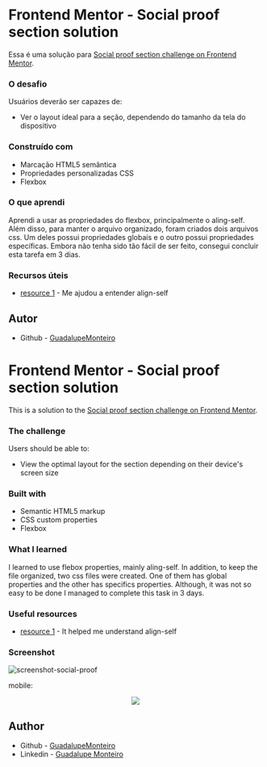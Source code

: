 # Frontend Mentor - Social proof section solution

Essa é uma solução para [Social proof section challenge on Frontend Mentor](https://www.frontendmentor.io/challenges/social-proof-section-6e0qTv_bA).

### O desafio

Usuários deverão ser capazes de:

- Ver o layout ideal para a seção, dependendo do tamanho da tela do dispositivo

### Construído com

- Marcação HTML5 semântica
- Propriedades personalizadas CSS
- Flexbox

### O que aprendi

Aprendi a usar as propriedades do flexbox, principalmente o aling-self. Além disso, para manter o arquivo organizado, foram criados dois arquivos css. Um deles possui propriedades globais e o outro possui propriedades específicas. Embora não tenha sido tão fácil de ser feito, consegui concluir esta tarefa em 3 dias.

### Recursos úteis

- [resource 1](https://www.youtube.com/watch?v=LbY_y-CKlBA&t=194s) - Me ajudou a entender align-self

## Autor

- Github - [GuadalupeMonteiro](https://github.com/GuadalupeMonteiro)



# Frontend Mentor - Social proof section solution

This is a solution to the [Social proof section challenge on Frontend Mentor](https://www.frontendmentor.io/challenges/social-proof-section-6e0qTv_bA).

### The challenge

Users should be able to:

- View the optimal layout for the section depending on their device's screen size


### Built with

- Semantic HTML5 markup
- CSS custom properties
- Flexbox

### What I learned

 I learned to use flebox properties, mainly aling-self. In addition, to keep the file organized, two css files were created. One of them has global properties and the other has specifics properties. Although, it was not so easy to be done I managed to complete this task in 3 days.

### Useful resources

- [resource 1](https://www.youtube.com/watch?v=LbY_y-CKlBA&t=194s) - It helped me understand align-self

### Screenshot

![screenshot-social-proof](https://user-images.githubusercontent.com/113217529/215338589-37fbebf0-6e70-4913-9704-33543d65bd31.png)

mobile: 

<div align="center">
  <img src="https://user-images.githubusercontent.com/113217529/215542266-264880f4-67eb-49d4-8342-a4454b46e6b0.png">
</div>

## Author

- Github - [GuadalupeMonteiro](https://github.com/GuadalupeMonteiro)
- Linkedin - [Guadalupe Monteiro](https://www.linkedin.com/in/guadalupe-monteiro-015314249/)
